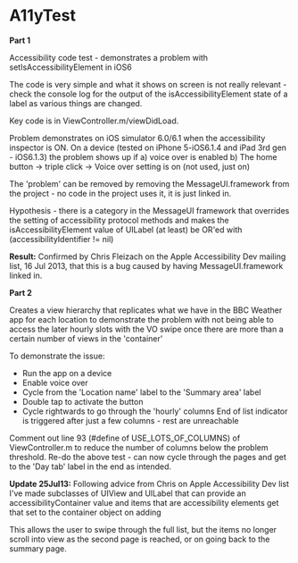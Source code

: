 A11yTest
========

**Part 1**

Accessibility code test - demonstrates a problem with setIsAccessibilityElement in iOS6

The code is very simple and what it shows on screen is not really relevant - check the console log for the output of the isAccessibilityElement state of a label as various things are changed.

Key code is in ViewController.m/viewDidLoad.

Problem demonstrates on iOS simulator 6.0/6.1 when the accessibility inspector is ON.
On a device (tested on iPhone 5-iOS6.1.4 and iPad 3rd gen - iOS6.1.3) the problem shows up if 
    a) voice over is enabled
    b) The home button -> triple click -> Voice over setting is on (not used, just on)
    
The 'problem' can be removed by removing the MessageUI.framework from the project - no code in the project uses it, it is just linked in.

Hypothesis - there is a category in the MessageUI framework that overrides the setting of accessibility protocol methods and makes the isAccessibilityElement value of UILabel (at least) be OR'ed with (accessibilityIdentifier != nil)

**Result:** Confirmed by Chris Fleizach on the Apple Accessibility Dev mailing list, 16 Jul 2013, that this is a bug caused by having MessageUI.framework linked in.

**Part 2**

Creates a view hierarchy that replicates what we have in the BBC Weather app for each location to demonstrate the problem with not being able to access the later hourly slots with the VO swipe once there are more than a certain number of views in the 'container'

To demonstrate the issue:
* Run the app on a device
* Enable voice over
* Cycle from the 'Location name' label to the 'Summary area' label
* Double tap to activate the button
* Cycle rightwards to go through the 'hourly' columns
End of list indicator is triggered after just a few columns - rest are unreachable



Comment out line 93 (#define of USE_LOTS_OF_COLUMNS) of ViewController.m to reduce the number of columns below the problem threshold.
Re-do the above test - can now cycle through the pages and get to the 'Day tab' label in the end as intended.

**Update 25Jul13:** Following advice from Chris on Apple Accessibility Dev list I've made subclasses of UIView and UILabel that can provide an accessibilityContainer value and items that are accessibility elements get that set to the container object on adding

This allows the user to swipe through the full list, but the items no longer scroll into view as the second page is reached, or on going back to the summary page.

